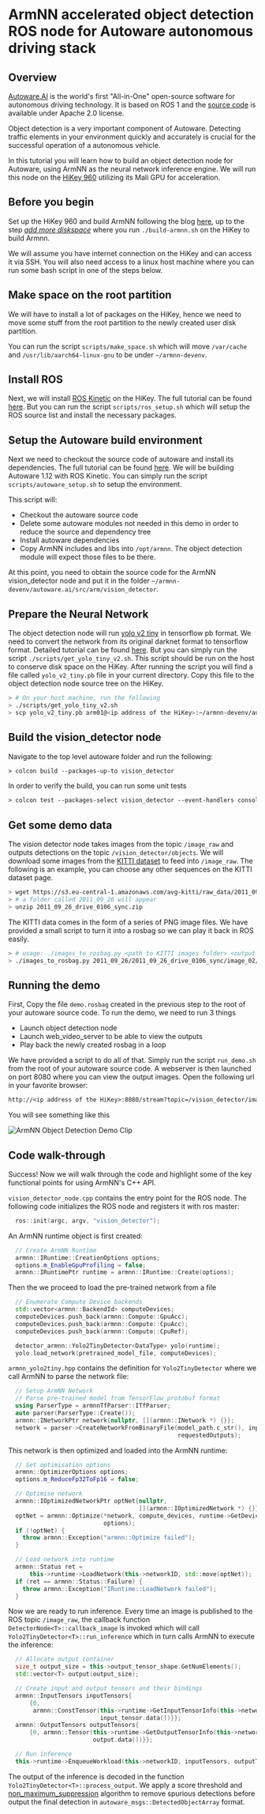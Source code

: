 # ArmNN accelerated object detection ROS node for Autoware autonomous driving stack

## Overview

[Autoware.AI](https://www.autoware.ai/) is the world's first "All-in-One"
open-source software for autonomous driving technology. It is based on ROS 1
and the [source code](https://gitlab.com/autowarefoundation/autoware.ai) is
available under Apache 2.0 license.

Object detection is a very important component of Autoware. Detecting traffic
elements in your environment quickly and accurately is crucial for the
successful operation of a autonomous vehicle.

In this tutorial you will learn how to build an object detection node for
Autoware, using ArmNN as the neural network inference engine. We will run this
node on the [HiKey 960](https://www.96boards.org/product/hikey960/) utilizing
its Mali GPU for acceleration.

## Before you begin

Set up the HiKey 960 and build ArmNN following the blog
[here](https://developer.arm.com/solutions/machine-learning-on-arm/developer-material/how-to-guides/running-and-profiling-arm-nn-on-the-hikey-960/),
up to the step
[_add more diskspace_](https://developer.arm.com/solutions/machine-learning-on-arm/developer-material/how-to-guides/running-and-profiling-arm-nn-on-the-hikey-960/add-more-diskspace)
where you run `./build-armnn.sh` on the HiKey to build Armnn.

We will assume you have internet connection on the HiKey and can access it via
SSH. You will also need access to a linux host machine where you can run some
bash script in one of the steps below.

## Make space on the root partition

We will have to install a lot of packages on the HiKey, hence we need to move
some stuff from the root partition to the newly created user disk partition.

You can run the script `scripts/make_space.sh` which will move `/var/cache` and
`/usr/lib/aarch64-linux-gnu` to be under `~/armnn-devenv`.

## Install ROS

Next, we will install [ROS Kinetic](http://wiki.ros.org/kinetic) on the HiKey.
The full tutorial can be found
[here](http://wiki.ros.org/kinetic/Installation/Ubuntu). But you can run the
script `scripts/ros_setup.sh` which will setup the ROS source list and install
the necessary packages.

## Setup the Autoware build environment

Next we need to checkout the source code of autoware and install its
dependencies. The full tutorial can be found
[here](https://gitlab.com/autowarefoundation/autoware.ai/autoware/wikis/Source-Build).
We will be building Autoware 1.12 with ROS Kinetic. You can simply run the
script `scripts/autoware_setup.sh` to setup the environment.

This script will:

- Checkout the autoware source code
- Delete some autoware modules not needed in this demo in order to reduce the
  source and dependency tree
- Install autoware dependencies
- Copy ArmNN includes and libs into `/opt/armnn`. The object detection module
  will expect those files to be there.

At this point, you need to obtain the source code for the ArmNN vision_detector
node and put it in the folder
`~/armnn-devenv/autoware.ai/src/arm/vision_detector`.

## Prepare the Neural Network

The object detection node will run
[yolo v2 tiny](https://pjreddie.com/darknet/yolov2/) in tensorflow pb format. We
need to convert the network from its original darknet format to tensorflow
format. Detailed tutorial can be found
[here](https://github.com/thtrieu/darkflow). But you can simply run the script
`./scripts/get_yolo_tiny_v2.sh`. This script should be run on the host to
conserve disk space on the HiKey. After running the script you will find a file
called `yolo_v2_tiny.pb` file in your current directory. Copy this file to the
object detection node source tree on the HiKey.

```sh
> # On your host machine, run the following
> ./scripts/get_yolo_tiny_v2.sh
> scp yolo_v2_tiny.pb arm01@<ip address of the HiKey>:~/armnn-devenv/autoware.ai/src/arm/vision_detector/models
```

## Build the vision_detector node

Navigate to the top level autoware folder and run the following:

```txt
> colcon build --packages-up-to vision_detector
```

In order to verify the build, you can run some unit tests

```txt
> colcon test --packages-select vision_detector --event-handlers console_cohesion+
```

## Get some demo data

The vision detector node takes images from the topic `/image_raw` and outputs
detections on the topic `/vision_detector/objects`. We will download some images
from the [KITTI dataset](http://www.cvlibs.net/datasets/kitti/raw_data.php) to
feed into `/image_raw`. The following is an example, you can choose any other
sequences on the KITTI dataset page.

```sh
> wget https://s3.eu-central-1.amazonaws.com/avg-kitti/raw_data/2011_09_26_drive_0106/2011_09_26_drive_0106_sync.zip
> # a folder called 2011_09_26 will appear
> unzip 2011_09_26_drive_0106_sync.zip
```

The KITTI data comes in the form of a series of PNG image files. We have
provided a small script to turn it into a rosbag so we can play it back in ROS
easily.

```sh
> # usage: ./images_to_rosbag.py <path to KITTI images folder> <output rosbag name>
> ./images_to_rosbag.py 2011_09_26/2011_09_26_drive_0106_sync/image_02/data/ demo.rosbag
```

## Running the demo

First, Copy the file `demo.rosbag` created in the previous step to the root of
your autoware source code. To run the demo, we need to run 3 things

- Launch object detection node
- Launch web_video_server to be able to view the outputs
- Play back the newly created rosbag in a loop

We have provided a script to do all of that. Simply run the script `run_demo.sh`
from the root of your autoware source code. A webserver is then launched on port
8080 where you can view the output images. Open the following url in your
favorite browser:

```txt
http://<ip address of the HiKey>:8080/stream?topic=/vision_detector/image_rects
```

You will see something like this

![ArmNN Object Detection Demo Clip](docs/armnn_object_detection_demo.gif)

## Code walk-through

Success! Now we will walk through the code and highlight some of the key
functional points for using ArmNN's C++ API.

`vision_detector_node.cpp` contains the entry point for the ROS node. The
following code initializes the ROS node and registers it with ros master:

```cpp
  ros::init(argc, argv, "vision_detector");
```

An ArmNN runtime object is first created:

```cpp
  // Create ArmNN Runtime
  armnn::IRuntime::CreationOptions options;
  options.m_EnableGpuProfiling = false;
  armnn::IRuntimePtr runtime = armnn::IRuntime::Create(options);
```

Then the we proceed to load the pre-trained network from a file

```cpp
  // Enumerate Compute Device backends
  std::vector<armnn::BackendId> computeDevices;
  computeDevices.push_back(armnn::Compute::GpuAcc);
  computeDevices.push_back(armnn::Compute::CpuAcc);
  computeDevices.push_back(armnn::Compute::CpuRef);

  detector_armnn::Yolo2TinyDetector<DataType> yolo(runtime);
  yolo.load_network(pretrained_model_file, computeDevices);
```

`armnn_yolo2tiny.hpp` contains the definition for `Yolo2TinyDetector` where we
call ArmNN to parse the network file:

```cpp
  // Setup ArmNN Network
  // Parse pre-trained model from TensorFlow protobuf format
  using ParserType = armnnTfParser::ITfParser;
  auto parser(ParserType::Create());
  armnn::INetworkPtr network{nullptr, [](armnn::INetwork *) {}};
  network = parser->CreateNetworkFromBinaryFile(model_path.c_str(), inputShapes,
                                                requestedOutputs);
```

This network is then optimized and loaded into the ArmNN runtime:

```cpp
  // Set optimisation options
  armnn::OptimizerOptions options;
  options.m_ReduceFp32ToFp16 = false;

  // Optimise network
  armnn::IOptimizedNetworkPtr optNet{nullptr,
                                     [](armnn::IOptimizedNetwork *) {}};
  optNet = armnn::Optimize(*network, compute_devices, runtime->GetDeviceSpec(),
                           options);
  if (!optNet) {
    throw armnn::Exception("armnn::Optimize failed");
  }

  // Load network into runtime
  armnn::Status ret =
      this->runtime->LoadNetwork(this->networkID, std::move(optNet));
  if (ret == armnn::Status::Failure) {
    throw armnn::Exception("IRuntime::LoadNetwork failed");
  }
```

Now we are ready to run inference. Every time an image is published to the ROS
topic `/image_raw`, the callback function `DetectorNode<T>::callback_image` is
invoked which will call `Yolo2TinyDetector<T>::run_inference` which in turn
calls ArmNN to execute the inference:

```cpp
  // Allocate output container
  size_t output_size = this->output_tensor_shape.GetNumElements();
  std::vector<T> output(output_size);

  // Create input and output tensors and their bindings
  armnn::InputTensors inputTensors{
      {0,
       armnn::ConstTensor(this->runtime->GetInputTensorInfo(this->networkID, 0),
                          input_tensor.data())}};
  armnn::OutputTensors outputTensors{
      {0, armnn::Tensor(this->runtime->GetOutputTensorInfo(this->networkID, 0),
                        output.data())}};

  // Run inference
  this->runtime->EnqueueWorkload(this->networkID, inputTensors, outputTensors);
```

The output of the inference is decoded in the function
`Yolo2TinyDetector<T>::process_output`. We apply a score threshold and
[non_maximum_suppression](https://towardsdatascience.com/non-maximum-suppression-nms-93ce178e177c)
algorithm to remove spurious detections before output the final detection in
`autoware_msgs::DetectedObjectArray` format.
